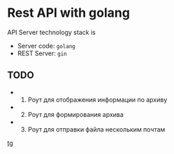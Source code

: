 # Rest API with golang 

API Server technology stack is  

- Server code: `golang`
- REST Server: `gin`

## TODO

- 1. Роут для отображения информации по архиву
- 2. Роут для формирования архива
- 3. Роут для отправки файла нескольким почтам

[tg](https://t.me/EL_n_UR)
